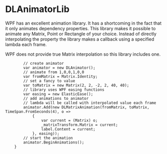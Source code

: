 DLAnimatorLib
=============
WPF has an excellent animation library. It has a shortcoming in the fact that it only animates dependency properties.
This library makes it possible to animate any Matrix, Point or Rectangle of your choice. Instead of directly
interpolating the property the library makes a callback using a specified lambda each frame.

WPF does not provide true Matrix interpolation so this library includes one.

            // create animator
            var animator = new DLAnimator();
            // animate from 1,0,0,1,0,0
            var fromMatrix = Matrix.Identity;
            // set a fancy to value
            var toMatrix = new Matrix(2, 2, -2, 2, 40, 40);
            // library uses WPF easing functions
            var easing = new ElasticEase();
            // add animations to animator
            // lambda will be called with interpolated value each frame
            animator.Add(new DLMatrixAnimation(fromMatrix, toMatrix, TimeSpan.FromSeconds(4), o =>
                {
                    var current = (Matrix) o;
                    _matrixTransform.Matrix = current;
                    label.Content = current;
                }, easing));
            // start the animation
            animator.BeginAnimations();
        }
